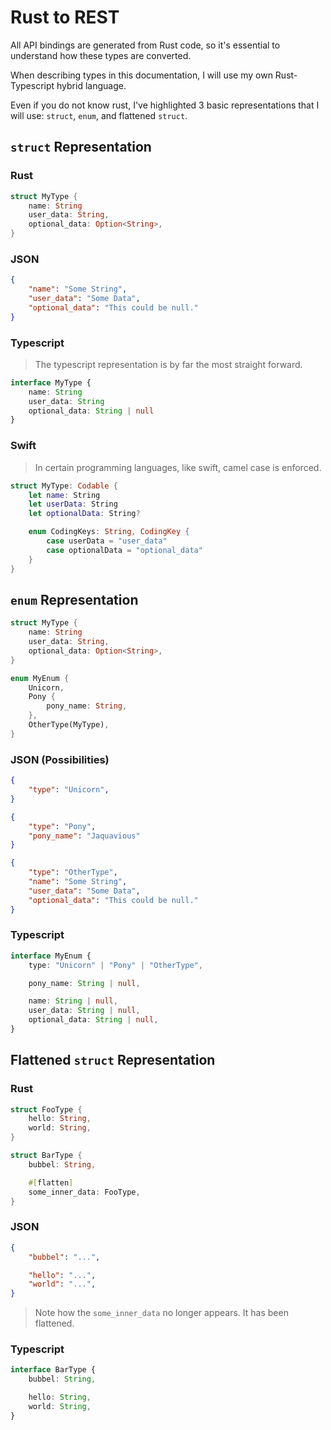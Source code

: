 # Rust to REST

All API bindings are generated from Rust code, so it's essential to understand how these types are converted.

When describing types in this documentation, I will use my own Rust-Typescript hybrid language.

Even if you do not know rust, I've highlighted 3 basic representations that I will use: `struct`, `enum`, and flattened `struct`.

## `struct` Representation

### Rust

```rust
struct MyType {
    name: String
    user_data: String,
    optional_data: Option<String>,
}
```

### JSON

```json
{
    "name": "Some String",
    "user_data": "Some Data",
    "optional_data": "This could be null."
}
```

### Typescript

> The typescript representation is by far the most straight forward.

```typescript
interface MyType {
    name: String
    user_data: String
    optional_data: String | null
}
```

### Swift

> In certain programming languages, like swift, camel case is enforced.

```swift
struct MyType: Codable {
    let name: String
    let userData: String
    let optionalData: String?

    enum CodingKeys: String, CodingKey {
        case userData = "user_data"
        case optionalData = "optional_data"
    }
}
```

## `enum` Representation

```rust
struct MyType {
    name: String
    user_data: String,
    optional_data: Option<String>,
}

enum MyEnum {
    Unicorn,
    Pony {
        pony_name: String,
    },
    OtherType(MyType),
}
```

### JSON (Possibilities)

```json
{
    "type": "Unicorn",
}
```

```json
{
    "type": "Pony",
    "pony_name": "Jaquavious"
}
```

```json
{
    "type": "OtherType",
    "name": "Some String",
    "user_data": "Some Data",
    "optional_data": "This could be null."
}
```

### Typescript

```typescript
interface MyEnum {
    type: "Unicorn" | "Pony" | "OtherType",

    pony_name: String | null,

    name: String | null,
    user_data: String | null,
    optional_data: String | null,
}
```

## Flattened `struct` Representation

### Rust

```rust
struct FooType {
    hello: String,
    world: String,
}

struct BarType {
    bubbel: String,

    #[flatten]
    some_inner_data: FooType,
}
```

### JSON

```json
{
    "bubbel": "...",

    "hello": "...",
    "world": "...",
}
```

> Note how the `some_inner_data` no longer appears.
> It has been flattened.

### Typescript

```typescript
interface BarType {
    bubbel: String,

    hello: String,
    world: String,
}
```

